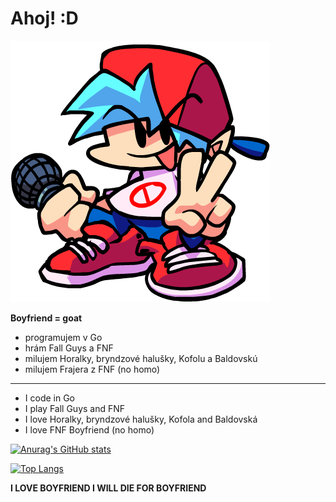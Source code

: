 # Ahoj! :D

![bf](https://github.com/MatusOllah/MatusOllah/blob/main/bf.png)

**Boyfriend = goat**

- programujem v Go
- hrám Fall Guys a FNF
- milujem Horalky, bryndzové halušky, Kofolu a Baldovskú
- milujem Frajera z FNF (no homo)

---

- I code in Go
- I play Fall Guys and FNF
- I love Horalky, bryndzové halušky, Kofola and Baldovská
- I love FNF Boyfriend (no homo)


[![Anurag's GitHub stats](https://github-readme-stats.vercel.app/api?username=MatusOllah&theme=dark)](https://github.com/anuraghazra/github-readme-stats)

[![Top Langs](https://github-readme-stats.vercel.app/api/top-langs/?username=MatusOllah&theme=dark&layout=compact)](https://github.com/anuraghazra/github-readme-stats)

**I LOVE BOYFRIEND I WILL DIE FOR BOYFRIEND**

